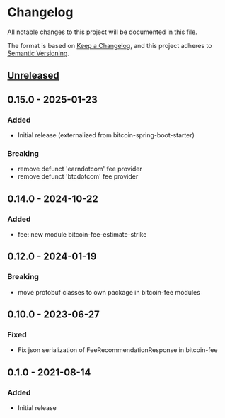# Changelog
All notable changes to this project will be documented in this file.

The format is based on [Keep a Changelog](https://keepachangelog.com/en/1.0.0/),
and this project adheres to [Semantic Versioning](https://semver.org/spec/v2.0.0.html).

## [Unreleased]

## 0.15.0 - 2025-01-23

### Added
- Initial release (externalized from bitcoin-spring-boot-starter)

### Breaking
- remove defunct 'earndotcom' fee provider
- remove defunct 'btcdotcom' fee provider

## 0.14.0 - 2024-10-22

### Added
- fee: new module bitcoin-fee-estimate-strike

## 0.12.0 - 2024-01-19

### Breaking
- move protobuf classes to own package in bitcoin-fee modules

## 0.10.0 - 2023-06-27

### Fixed
- Fix json serialization of FeeRecommendationResponse in bitcoin-fee

## 0.1.0 - 2021-08-14
### Added
- Initial release

[Unreleased]: https://github.com/theborakompanioni/bitcoin-fee/compare/0.15.0...HEAD
[0.15.0]: https://github.com/theborakompanioni/bitcoin-fee/releases/tag/0.15.0
